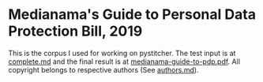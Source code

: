 # Medianama's Guide to Personal Data Protection Bill, 2019

This is the corpus I used for working on pystitcher. The test input is at [complete.md](complete.md) and the final result is at [medianama-guide-to-pdp.pdf](medianama-guide-to-pdp.pdf). All copyright belongs to respective authors (See [authors.md](authors.md)).